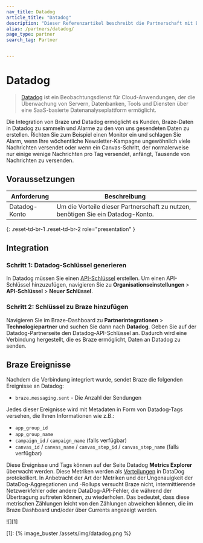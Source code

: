 ```yaml
---
nav_title: Datadog
article_title: "Datadog"
description: "Dieser Referenzartikel beschreibt die Partnerschaft mit Braze und Datadog, einem Beobachtungsdienst für Cloud-Anwendungen, der die Überwachung von Servern, Datenbanken, Tools und Diensten über eine SaaS-basierte Datenanalyseplattform ermöglicht."
alias: /partners/datadog/
page_type: partner
search_tag: Partner


---
```


# Datadog

> [Datadog](https://www.datadoghq.com/) ist ein Beobachtungsdienst für Cloud-Anwendungen, der die Überwachung von Servern, Datenbanken, Tools und Diensten über eine SaaS-basierte Datenanalyseplattform ermöglicht.

Die Integration von Braze und Datadog ermöglicht es Kunden, Braze-Daten in Datadog zu sammeln und Alarme zu den von uns gesendeten Daten zu erstellen. Richten Sie zum Beispiel einen Monitor ein und schlagen Sie Alarm, wenn Ihre wöchentliche Newsletter-Kampagne ungewöhnlich viele Nachrichten versendet oder wenn ein Canvas-Schritt, der normalerweise nur einige wenige Nachrichten pro Tag versendet, anfängt, Tausende von Nachrichten zu versenden. 

## Voraussetzungen 

| Anforderung | Beschreibung |
|---|---|
| Datadog-Konto | Um die Vorteile dieser Partnerschaft zu nutzen, benötigen Sie ein Datadog-Konto. |
{: .reset-td-br-1 .reset-td-br-2 role="presentation" }

## Integration

### Schritt 1: Datadog-Schlüssel generieren

In Datadog müssen Sie einen [API-Schlüssel](https://docs.datadoghq.com/account_management/api-app-keys/#api-keys) erstellen. Um einen API-Schlüssel hinzuzufügen, navigieren Sie zu **Organisationseinstellungen** > **API-Schlüssel** > **Neuer Schlüssel**.

### Schritt 2: Schlüssel zu Braze hinzufügen

Navigieren Sie im Braze-Dashboard zu **Partnerintegrationen** > **Technologiepartner** und suchen Sie dann nach **Datadog**. Geben Sie auf der Datadog-Partnerseite den Datadog-API-Schlüssel an. Dadurch wird eine Verbindung hergestellt, die es Braze ermöglicht, Daten an Datadog zu senden.

## Braze Ereignisse

Nachdem die Verbindung integriert wurde, sendet Braze die folgenden Ereignisse an Datadog:

- `braze.messaging.sent` - Die Anzahl der Sendungen

Jedes dieser Ereignisse wird mit Metadaten in Form von Datadog-Tags versehen, die Ihnen Informationen wie z.B.:

- `app_group_id`
- `app_group_name`
- `campaign_id` / `campaign_name` (falls verfügbar)
- `canvas_id` / `canvas_name` / `canvas_step_id` / `canvas_step_name` (falls verfügbar)

Diese Ereignisse und Tags können auf der Seite Datadog **Metrics Explorer** überwacht werden. Diese Metriken werden als [Verteilungen](https://docs.datadoghq.com/metrics/distributions/) in DataDog protokolliert. In Anbetracht der Art der Metriken und der Ungenauigkeit der DataDog-Aggregationen und -Rollups versucht Braze nicht, intermittierende Netzwerkfehler oder andere DataDog-API-Fehler, die während der Übertragung auftreten können, zu wiederholen. Das bedeutet, dass diese metrischen Zählungen leicht von den Zählungen abweichen können, die im Braze Dashboard und/oder über Currents angezeigt werden.

![][1]

[1]: {% image_buster /assets/img/datadog.png %}
